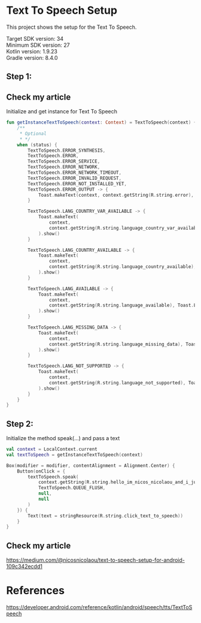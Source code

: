 # Text To Speech Setup

This project shows the setup for the Text To Speech.

Target SDK version: 34 <br />
Minimum SDK version: 27 <br />
Kotlin version: 1.9.23 <br />
Gradle version: 8.4.0 <br />

## Step 1:

## Check my article

Initialize and get instance for Text To Speech <br />

```Kotlin
fun getInstanceTextToSpeech(context: Context) = TextToSpeech(context) { status ->
    /**
     * Optional
     * */
    when (status) {
        TextToSpeech.ERROR_SYNTHESIS,
        TextToSpeech.ERROR,
        TextToSpeech.ERROR_SERVICE,
        TextToSpeech.ERROR_NETWORK,
        TextToSpeech.ERROR_NETWORK_TIMEOUT,
        TextToSpeech.ERROR_INVALID_REQUEST,
        TextToSpeech.ERROR_NOT_INSTALLED_YET,
        TextToSpeech.ERROR_OUTPUT -> {
            Toast.makeText(context, context.getString(R.string.error), Toast.LENGTH_SHORT).show()
        }

        TextToSpeech.LANG_COUNTRY_VAR_AVAILABLE -> {
            Toast.makeText(
                context,
                context.getString(R.string.language_country_var_available), Toast.LENGTH_SHORT
            ).show()
        }

        TextToSpeech.LANG_COUNTRY_AVAILABLE -> {
            Toast.makeText(
                context,
                context.getString(R.string.language_country_available), Toast.LENGTH_SHORT
            ).show()
        }

        TextToSpeech.LANG_AVAILABLE -> {
            Toast.makeText(
                context,
                context.getString(R.string.language_available), Toast.LENGTH_SHORT
            ).show()
        }

        TextToSpeech.LANG_MISSING_DATA -> {
            Toast.makeText(
                context,
                context.getString(R.string.language_missing_data), Toast.LENGTH_SHORT
            ).show()
        }

        TextToSpeech.LANG_NOT_SUPPORTED -> {
            Toast.makeText(
                context,
                context.getString(R.string.language_not_supported), Toast.LENGTH_SHORT
            ).show()
        }
    }
}
```

## Step 2:

Initialize the method speak(...) and pass a text

```Kotlin
val context = LocalContext.current
val textToSpeech = getInstanceTextToSpeech(context)

Box(modifier = modifier, contentAlignment = Alignment.Center) {
    Button(onClick = {
        textToSpeech.speak(
            context.getString(R.string.hello_im_nicos_nicolaou_and_i_just_show_the_simple_setup_for_text_to_speech),
            TextToSpeech.QUEUE_FLUSH,
            null,
            null
        )
    }) {
        Text(text = stringResource(R.string.click_text_to_speech))
    }
}
```

## Check my article

https://medium.com/@nicosnicolaou/text-to-speech-setup-for-android-109c342ecdd1 <br />

# References

https://developer.android.com/reference/kotlin/android/speech/tts/TextToSpeech <br />